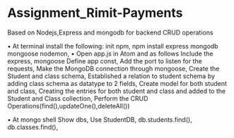 # Assignment_Rimit-Payments
Based on Nodejs,Express and mongodb for backend CRUD operations

•	At terminal install the following:
      init npm,
      npm install express mongodb mongoose nodemon,
•	Open app.js in Atom and as follows
         Include the express, mongoose
         Define app const, 
         Add the port to listen for the requests,
         Make the MongoDB connection through mongoose,
         Create the Student and class schema,
         Established a relation to student schema by adding class schema as 
         datatype to 2 fields,
         Create model for both student and class, 
         Creating the entries for both student and class and added to the Student 
         and Class collection, 
         Perform the CRUD Operations(find(),updateOne(),deleteAll())

•	At mongo shell
          Show dbs,
          Use StudentDB,
          db.students.find(),
          db.classes.find(),





